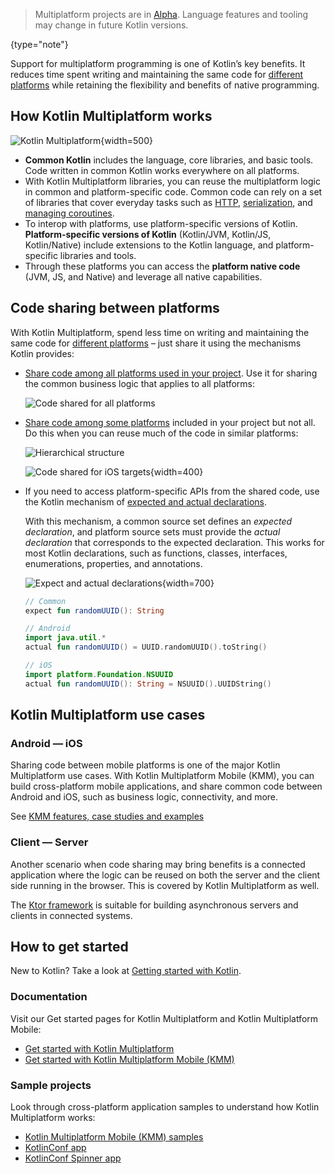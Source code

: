 [//]: # (title: Kotlin Multiplatform)

> Multiplatform projects are in [Alpha](components-stability.md). Language features and tooling may change in future Kotlin versions.
>
{type="note"}

Support for multiplatform programming is one of Kotlin’s key benefits. It reduces time spent writing and maintaining the
 same code for [different platforms](mpp-supported-platforms.md) while retaining the flexibility and benefits of native programming. 

## How Kotlin Multiplatform works

![Kotlin Multiplatform](kotlin-multiplatform.png){width=500}

* **Common Kotlin** includes the language, core libraries, and basic tools. Code written in common Kotlin works 
everywhere on all platforms.
* With Kotlin Multiplatform libraries, you can reuse the multiplatform logic in common and platform-specific code. 
Common code can rely on a set of libraries that cover everyday tasks such as [HTTP](https://ktor.io/clients/http-client/multiplatform.html), [serialization](https://github.com/Kotlin/kotlinx.serialization), and [managing 
coroutines](https://github.com/Kotlin/kotlinx.coroutines).
* To interop with platforms, use platform-specific versions of Kotlin. **Platform-specific versions of Kotlin** 
(Kotlin/JVM, Kotlin/JS, Kotlin/Native) include extensions to the Kotlin language, and platform-specific libraries and tools. 
* Through these platforms you can access the **platform native code** (JVM, JS, and Native) and leverage all native
 capabilities.

## Code sharing between platforms

With Kotlin Multiplatform, spend less time on writing and maintaining the same code for [different platforms](mpp-supported-platforms.md)
 – just share it using the mechanisms Kotlin provides:

* [Share code among all platforms used in your project](mpp-share-on-platforms.md#share-code-on-all-platforms). Use it for sharing the common 
business logic that applies to all platforms:
     
    ![Code shared for all platforms](flat-structure.png)
    
* [Share code among some platforms](mpp-share-on-platforms.md#share-code-on-similar-platforms) included in your project but not all. Do this 
when you can reuse much of the code in similar platforms:
    
    ![Hierarchical structure](hierarchical-structure.png)

    ![Code shared for iOS targets](iosmain-hierarchy.png){width=400}

* If you need to access platform-specific APIs from the shared code, use the Kotlin mechanism of [expected and actual 
declarations](mpp-connect-to-apis.md).

  With this mechanism, a common source set defines an _expected declaration_, and platform source sets must provide the 
_actual declaration_ that corresponds to the expected declaration. This works for most Kotlin declarations, such as 
functions, classes, interfaces, enumerations, properties, and annotations.

    ![Expect and actual declarations](expect-actual.png){width=700}

    ```kotlin
    // Common
    expect fun randomUUID(): String
    ```

    ```kotlin
    // Android
    import java.util.*
    actual fun randomUUID() = UUID.randomUUID().toString()
    ```

    ```kotlin
    // iOS
    import platform.Foundation.NSUUID
    actual fun randomUUID(): String = NSUUID().UUIDString()
    ```

## Kotlin Multiplatform use cases

### Android — iOS

Sharing code between mobile platforms is one of the major Kotlin Multiplatform use cases. With Kotlin Multiplatform Mobile (KMM), 
you can build cross-platform mobile applications, and share common code between Android and iOS, such as business logic, connectivity, 
and more.

See [KMM features, case studies and examples](https://kotlinlang.org/lp/mobile/)

### Client — Server

Another scenario when code sharing may bring benefits is a connected application where the logic can be 
reused on both the server and the client side running in the browser. This is covered by Kotlin 
Multiplatform as well.

The [Ktor framework](https://ktor.io/) is suitable for building asynchronous servers and clients in connected systems.

## How to get started

New to Kotlin? Take a look at [Getting started with Kotlin](getting-started.md).

### Documentation

Visit our Get started pages for Kotlin Multiplatform and Kotlin Multiplatform Mobile:

* [Get started with Kotlin Multiplatform](mpp-share-on-platforms.md)
* [Get started with Kotlin Multiplatform Mobile (KMM)](kmm-getting-started.md)

### Sample projects

Look through cross-platform application samples to understand how Kotlin Multiplatform works:

* [Kotlin Multiplatform Mobile (KMM) samples](kmm-samples.md)
* [KotlinConf app](https://github.com/JetBrains/kotlinconf-app)
* [KotlinConf Spinner app](https://github.com/jetbrains/kotlinconf-spinner)
